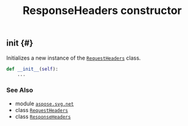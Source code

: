 ﻿---
title: ResponseHeaders constructor
second_title: Aspose.SVG for Python via .NET API References
description: 
type: docs
weight: 10
url: /python-net/aspose.svg.net/responseheaders/__init__/
is_root: false
---

## __init__ {#}

Initializes a new instance of the [`RequestHeaders`](/svg/python-net/aspose.svg.net/requestheaders) class.



```python
def __init__(self):
    ...
```





### See Also
* module [`aspose.svg.net`](../../)
* class [`RequestHeaders`](/svg/python-net/aspose.svg.net/requestheaders)
* class [`ResponseHeaders`](/svg/python-net/aspose.svg.net/responseheaders)
